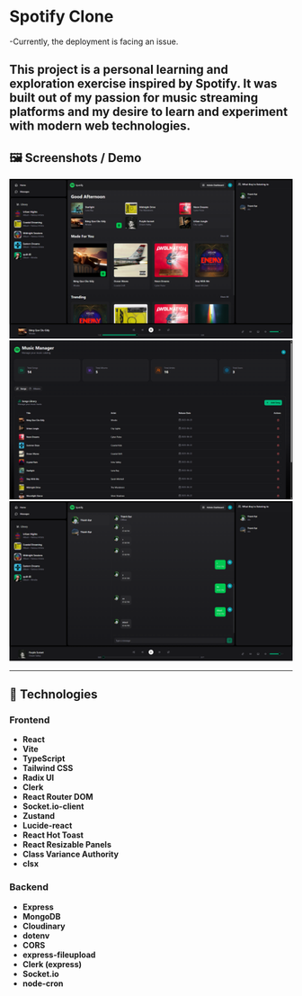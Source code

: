 # Spotify Clone 
-Currently, the deployment is facing an issue.

This project is a personal learning and exploration exercise inspired by Spotify. It was built out of my passion for music streaming platforms and my desire to learn and experiment with modern web technologies.
---

## 🖼️ Screenshots / Demo

![Screenshot 1](https://github.com/darrenak403/spotify-clone/blob/main/Screenshots/Home.png)
![Screenshot 2](https://github.com/darrenak403/spotify-clone/blob/main/Screenshots/Dashboard.png)
![Screenshot 3](https://github.com/darrenak403/spotify-clone/blob/main/Screenshots/Chat%20RealTime.png)
<!-- Add more images as needed -->

---

## 🚀 Technologies

### Frontend
- **React**  
- **Vite**  
- **TypeScript**  
- **Tailwind CSS**  
- **Radix UI**  
- **Clerk**  
- **React Router DOM**  
- **Socket.io-client**  
- **Zustand**  
- **Lucide-react**  
- **React Hot Toast**  
- **React Resizable Panels**  
- **Class Variance Authority**  
- **clsx**  

### Backend
- **Express**  
- **MongoDB**  
- **Cloudinary**  
- **dotenv**  
- **CORS**  
- **express-fileupload**  
- **Clerk (express)**  
- **Socket.io**  
- **node-cron**  
